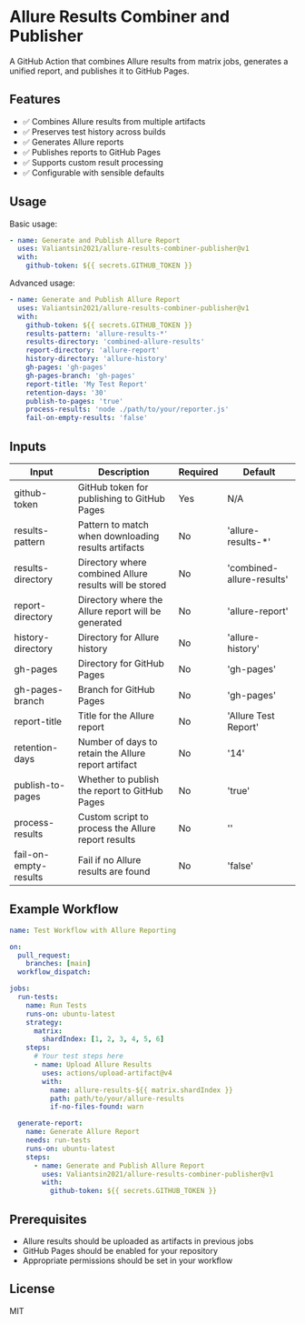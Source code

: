 # Allure Results Combiner and Publisher

A GitHub Action that combines Allure results from matrix jobs, generates a unified report, and publishes it to GitHub Pages.

## Features

- ✅ Combines Allure results from multiple artifacts
- ✅ Preserves test history across builds
- ✅ Generates Allure reports
- ✅ Publishes reports to GitHub Pages
- ✅ Supports custom result processing
- ✅ Configurable with sensible defaults

## Usage

Basic usage:

```yaml
- name: Generate and Publish Allure Report
  uses: Valiantsin2021/allure-results-combiner-publisher@v1
  with:
    github-token: ${{ secrets.GITHUB_TOKEN }}
```

Advanced usage:

```yaml
- name: Generate and Publish Allure Report
  uses: Valiantsin2021/allure-results-combiner-publisher@v1
  with:
    github-token: ${{ secrets.GITHUB_TOKEN }}
    results-pattern: 'allure-results-*'
    results-directory: 'combined-allure-results'
    report-directory: 'allure-report'
    history-directory: 'allure-history'
    gh-pages: 'gh-pages'
    gh-pages-branch: 'gh-pages'
    report-title: 'My Test Report'
    retention-days: '30'
    publish-to-pages: 'true'
    process-results: 'node ./path/to/your/reporter.js'
    fail-on-empty-results: 'false'
```

## Inputs

| Input                | Description                                           | Required | Default                |
|----------------------|-------------------------------------------------------|----------|------------------------|
| github-token         | GitHub token for publishing to GitHub Pages           | Yes      | N/A                    |
| results-pattern      | Pattern to match when downloading results artifacts   | No       | 'allure-results-*'     |
| results-directory    | Directory where combined Allure results will be stored| No       | 'combined-allure-results' |
| report-directory     | Directory where the Allure report will be generated   | No       | 'allure-report'        |
| history-directory    | Directory for Allure history                          | No       | 'allure-history'       |
| gh-pages             | Directory for GitHub Pages                            | No       | 'gh-pages'             |
| gh-pages-branch      | Branch for GitHub Pages                               | No       | 'gh-pages'             |
| report-title         | Title for the Allure report                           | No       | 'Allure Test Report'   |
| retention-days       | Number of days to retain the Allure report artifact   | No       | '14'                   |
| publish-to-pages     | Whether to publish the report to GitHub Pages         | No       | 'true'                 |
| process-results      | Custom script to process the Allure report results    | No       | ''                     |
| fail-on-empty-results| Fail if no Allure results are found                   | No       | 'false'                |

## Example Workflow

```yaml
name: Test Workflow with Allure Reporting

on:
  pull_request:
    branches: [main]
  workflow_dispatch:

jobs:
  run-tests:
    name: Run Tests
    runs-on: ubuntu-latest
    strategy:
      matrix:
        shardIndex: [1, 2, 3, 4, 5, 6]
    steps:
      # Your test steps here
      - name: Upload Allure Results
        uses: actions/upload-artifact@v4
        with:
          name: allure-results-${{ matrix.shardIndex }}
          path: path/to/your/allure-results
          if-no-files-found: warn

  generate-report:
    name: Generate Allure Report
    needs: run-tests
    runs-on: ubuntu-latest
    steps:
      - name: Generate and Publish Allure Report
        uses: Valiantsin2021/allure-results-combiner-publisher@v1
        with:
          github-token: ${{ secrets.GITHUB_TOKEN }}
```

## Prerequisites

- Allure results should be uploaded as artifacts in previous jobs
- GitHub Pages should be enabled for your repository
- Appropriate permissions should be set in your workflow

## License

MIT